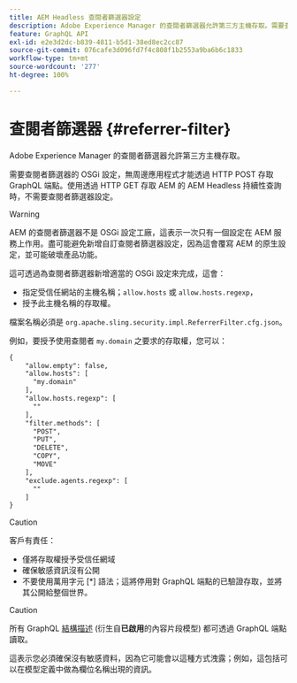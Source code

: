 ```yaml
---
title: AEM Headless 查閱者篩選器設定
description: Adobe Experience Manager 的查閱者篩選器允許第三方主機存取。需要查閱者篩選器的 OSGi 設定，無周邊應用程式才能存取 GraphQL 端點。
feature: GraphQL API
exl-id: e2e3d2dc-b839-4811-b5d1-38ed8ec2cc87
source-git-commit: 076cafe3d096fd7f4c808f1b2553a9ba6b6c1833
workflow-type: tm+mt
source-wordcount: '277'
ht-degree: 100%

---
```


# 查閱者篩選器 {#referrer-filter}

Adobe Experience Manager 的查閱者篩選器允許第三方主機存取。

需要查閱者篩選器的 OSGi 設定，無周邊應用程式才能透過 HTTP POST 存取 GraphQL 端點。使用透過 HTTP GET 存取 AEM 的 AEM Headless 持續性查詢時，不需要查閱者篩選器設定。

>[!WARNING]
> AEM 的查閱者篩選器不是 OSGi 設定工廠，這表示一次只有一個設定在 AEM 服務上作用。盡可能避免新增自訂查閱者篩選器設定，因為這會覆寫 AEM 的原生設定，並可能破壞產品功能。

這可透過為查閱者篩選器新增適當的 OSGi 設定來完成，這會：

* 指定受信任網站的主機名稱；`allow.hosts` 或 `allow.hosts.regexp`，
* 授予此主機名稱的存取權。

檔案名稱必須是 `org.apache.sling.security.impl.ReferrerFilter.cfg.json`。

例如，要授予使用查閱者 `my.domain` 之要求的存取權，您可以：

```xml
{
    "allow.empty": false,
    "allow.hosts": [
      "my.domain"
    ],
    "allow.hosts.regexp": [
      ""
    ],
    "filter.methods": [
      "POST",
      "PUT",
      "DELETE",
      "COPY",
      "MOVE"
    ],
    "exclude.agents.regexp": [
      ""
    ]
}
```

>[!CAUTION]
>
>客戶有責任：
>
>* 僅將存取權授予受信任網域
>* 確保敏感資訊沒有公開
>* 不要使用萬用字元 [*] 語法；這將停用對 GraphQL 端點的已驗證存取，並將其公開給整個世界。


>[!CAUTION]
>
>所有 GraphQL [結構描述](#schema-generation) (衍生自&#x200B;**已啟用**&#x200B;的內容片段模型) 都可透過 GraphQL 端點讀取。
>
>這表示您必須確保沒有敏感資料，因為它可能會以這種方式洩露；例如，這包括可以在模型定義中做為欄位名稱出現的資訊。
